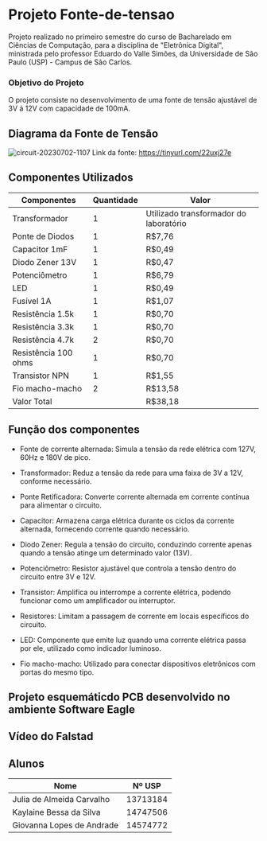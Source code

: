 # Projeto Fonte-de-tensao

Projeto realizado no primeiro semestre do curso de Bacharelado em Ciências de Computação, para a disciplina de "Eletrônica Digital", ministrada pelo professor Eduardo do Valle Simões, da Universidade de São Paulo (USP) - Campus de São Carlos.

### Objetivo do Projeto
O projeto consiste no desenvolvimento de uma fonte de tensão ajustável de 3V á 12V com capacidade de 100mA.

## Diagrama da Fonte de Tensão

![circuit-20230702-1107](https://github.com/J-carvalho17/Fonte-de-tensao/assets/129186293/d1ef9827-de2a-48d0-a5c0-5733c3d0efd0)
Link da fonte: https://tinyurl.com/22uxj27e

## Componentes Utilizados
| Componentes | Quantidade | Valor |
| -------- | -------- | -------- | 
| Transformador |1|Utilizado transformador do laboratório|
| Ponte de Diodos |1|R$7,76 |
| Capacitor 1mF |1|R$0,49 |
| Diodo Zener 13V |1|R$0,47 |
| Potenciômetro |1|R$6,79 |
| LED |1|R$0,49|
| Fusível 1A|1|R$1,07|
| Resistência 1.5k |1|R$0,70|
| Resistência 3.3k |1|R$0,70|
| Resistência 4.7k |2|R$0,70 |
| Resistência 100 ohms |1|R$0,70 |
| Transistor NPN |1|R$1,55 |
| Fio macho-macho |2|R$13,58|
| Valor Total||R$38,18 |

## Função dos componentes

- Fonte de corrente alternada: Simula a tensão da rede elétrica com 127V, 60Hz e 180V de pico.

- Transformador: Reduz a tensão da rede para uma faixa de 3V a 12V, conforme necessário.

- Ponte Retificadora: Converte corrente alternada em corrente contínua para alimentar o circuito.

- Capacitor: Armazena carga elétrica durante os ciclos da corrente alternada, fornecendo corrente quando necessário.

- Diodo Zener: Regula a tensão do circuito, conduzindo corrente apenas quando a tensão atinge um determinado valor (13V).
  
- Potenciômetro: Resistor ajustável que controla a tensão dentro do circuito entre 3V e 12V.
  
- Transistor: Amplifica ou interrompe a corrente elétrica, podendo funcionar como um amplificador ou interruptor.
  
- Resistores: Limitam a passagem de corrente em locais específicos do circuito.
  
- LED: Componente que emite luz quando uma corrente elétrica passa por ele, utilizado como indicador luminoso.
  
- Fio macho-macho: Utilizado para conectar dispositivos eletrônicos com portas do mesmo tipo.

## Projeto esquemáticdo PCB desenvolvido no ambiente Software Eagle


## Vídeo do Falstad

## Alunos

| Nome                      | Nº USP     |
|---------------------------|------------|
| Julia de Almeida Carvalho | 13713184   |
| Kaylaine Bessa da Silva   | 14747506   |
| Giovanna Lopes de Andrade | 14574772   |

